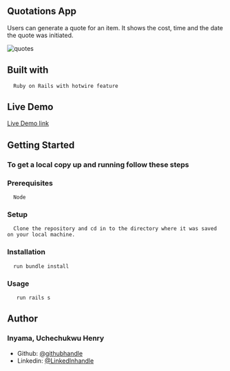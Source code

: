 ## Quotations App

Users can generate a quote for an item. It shows the cost, time and the date the quote was initiated.

![quotes](https://user-images.githubusercontent.com/46329537/185958207-3e5c2788-7aef-4f45-a1d6-d9ec97bac604.png)

## Built with

      Ruby on Rails with hotwire feature
    
 ## Live Demo
 [Live Demo link](https://fierce-coast-23206.herokuapp.com)
 
 ## Getting Started
 
 ### To get a local copy up and running follow these steps
      
 ### Prerequisites
      Node
 ### Setup
      Clone the repository and cd in to the directory where it was saved on your local machine.
      
  ### Installation
      run bundle install
  ### Usage
       run rails s
       
 ## Author 
 
 ### Inyama, Uchechukwu Henry
 
  - Github: [@githubhandle](https://github.com/uche-inyama)
  - Linkedin: [@LinkedInhandle](https://www.linkedin.com/in/uchechukwu-inyama/)
